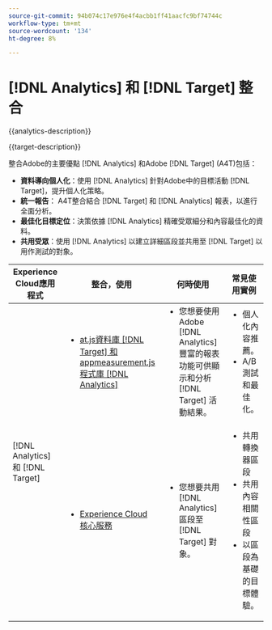 ```yaml
---
source-git-commit: 94b074c17e976e4f4acbb1ff41aacfc9bf74744c
workflow-type: tm+mt
source-wordcount: '134'
ht-degree: 8%

---
```



# [!DNL Analytics] 和 [!DNL Target] 整合

{{analytics-description}}

{{target-description}}

整合Adobe的主要優點 [!DNL Analytics] 和Adobe [!DNL Target] (A4T)包括：

+ **資料導向個人化**：使用 [!DNL Analytics] 針對Adobe中的目標活動 [!DNL Target]，提升個人化策略。
+ **統一報告**： A4T整合結合 [!DNL Target] 和 [!DNL Analytics] 報表，以進行全面分析。
+ **最佳化目標定位**：決策依據 [!DNL Analytics] 精確受眾細分和內容最佳化的資料。
+ **共用受眾**：使用 [!DNL Analytics] 以建立詳細區段並共用至 [!DNL Target] 以用作測試的對象。

<table>
    <thead>
            <tr>
                <th>Experience Cloud應用程式</th>
                <th>整合，使用</th>
                <th>何時使用</th>
                <th>常見使用實例</th>
            </tr>
    </thead>
    <tbody>
        <tr>
            <td rowspan="2">[!DNL Analytics] 和 [!DNL Target]</td>
            <td>
                <ul style="margin-top: 0;">
                    <li><a href="../../integrations/tutorials/analytics-target/analytics-target.md" target="_blank" rel="noreferrer">at.js資料庫 [!DNL Target] 和appmeasurement.js程式庫 [!DNL Analytics]</a></li>
                </ul>
            </td>
            <td>
                <ul style="margin-top: 0;">
                    <li>您想要使用Adobe [!DNL Analytics] 豐富的報表功能可供顯示和分析 [!DNL Target] 活動結果。</li>
                </ul>
            </td>
            <td>
                <ul style="margin-top: 0;">
                    <li>個人化內容推薦。</li>
                    <li>A/B測試和最佳化。</li>
                </ul>
            </td>
        </tr>
        <tr>
            <td>
                <ul style="margin-top: 0;">
                    <li><a href="https://experienceleague.adobe.com/docs/target/using/integrate/mmp.html" target="_blank" rel="noreferrer">Experience Cloud 核心服務</a></li>
                </ul>
            </td>
            <td>
                <ul style="margin-top: 0;">
                    <li>您想要共用 [!DNL Analytics] 區段至 [!DNL Target] 對象。</li>
                </ul>
            </td>
            <td>
                <ul style="margin-top: 0;">
                    <li>共用轉換器區段</li>
                    <li>共用內容相關性區段</li>
                    <li>以區段為基礎的目標體驗。</li>
                </ul>
            </td>
        </tr>
    </tbody>
</table>
